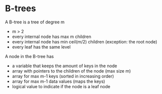 # B-trees

A B-tree is a tree of degree m
* m > 2
* every internal node has max m children
* every internal node has min ceil(m/2) children (exception: the root node)
* every leaf has the same level

A node in the B-tree has
* a variable that keeps the amount of keys in the node
* array with pointers to the children of the node (max size m)
* array for max m-1 keys (sorted in increasing order)
* array for max m-1 data values (maps the keys)
* logical value to indicate if the node is a leaf node